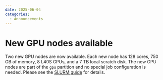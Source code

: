 ```yaml
---
date: 2025-06-04
categories:
  - Announcements
---
```


# New GPU nodes available

Two new GPU nodes are now available. Each new node has 128 cores, 750 GB of memory, 8 L40S GPUs, and a 7 TB local scratch disk. The new GPU nodes are part of the `gpu` partition and no special job configuration is needed. Please see the [SLURM guide](../../cluster/jobs/running-jobs.md) for details.
